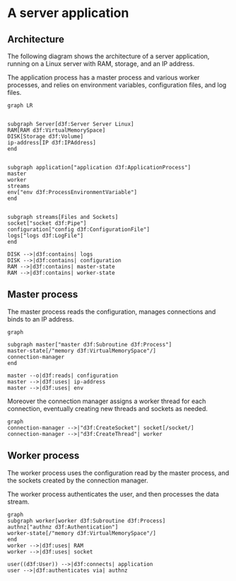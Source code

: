 # A server application

## Architecture

The following diagram shows the architecture of a server application,
running on a Linux server with RAM, storage, and an IP address.

The application process has a master process and various worker processes,
and relies on environment variables, configuration files, and log files.

```mermaid
graph LR


subgraph Server[d3f:Server Server Linux]
RAM[RAM d3f:VirtualMemorySpace]
DISK[Storage d3f:Volume]
ip-address[IP d3f:IPAddress]
end


subgraph application["application d3f:ApplicationProcess"]
master
worker
streams
env["env d3f:ProcessEnvironmentVariable"]
end


subgraph streams[Files and Sockets]
socket["socket d3f:Pipe"]
configuration["config d3f:ConfigurationFile"]
logs["logs d3f:LogFile"]
end

DISK -->|d3f:contains| logs
DISK -->|d3f:contains| configuration
RAM -->|d3f:contains| master-state
RAM -->|d3f:contains| worker-state
```

## Master process

The master process reads the configuration, manages connections and
binds to an IP address.

```mermaid
graph

subgraph master["master d3f:Subroutine d3f:Process"]
master-state[/"memory d3f:VirtualMemorySpace"/]
connection-manager
end

master --o|d3f:reads| configuration
master -->|d3f:uses| ip-address
master -->|d3f:uses| env
```

Moreover the connection manager assigns a worker thread for each connection,
eventually creating new threads and sockets as needed.

```mermaid
graph
connection-manager -->|"d3f:CreateSocket"| socket[/socket/]
connection-manager -->|"d3f:CreateThread"| worker
```


## Worker process

The worker process uses the configuration read by the master process,
and the sockets created by the connection manager.

The worker process authenticates the user, and then processes the data stream.

```mermaid
graph
subgraph worker[worker d3f:Subroutine d3f:Process]
authnz["authnz d3f:Authentication"]
worker-state[/"memory d3f:VirtualMemorySpace"/]
end
worker -->|d3f:uses| RAM
worker -->|d3f:uses| socket

user((d3f:User)) -->|d3f:connects| application
user -->|d3f:authenticates via| authnz
```
